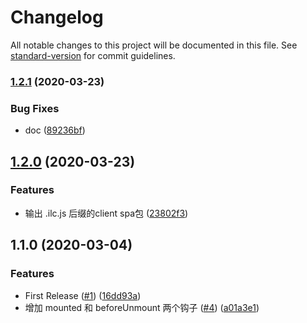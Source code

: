 # Changelog

All notable changes to this project will be documented in this file. See [standard-version](https://github.com/conventional-changelog/standard-version) for commit guidelines.

### [1.2.1](https://github.com/FEMessage/nuxt-micro-frontend/compare/v1.2.0...v1.2.1) (2020-03-23)


### Bug Fixes

* doc ([89236bf](https://github.com/FEMessage/nuxt-micro-frontend/commit/89236bf71e155b9c00eec9538b55cf4d775e589a))

## [1.2.0](https://github.com/FEMessage/nuxt-micro-frontend/compare/v1.1.0...v1.2.0) (2020-03-23)


### Features

* 输出 .ilc.js 后缀的client spa包 ([23802f3](https://github.com/FEMessage/nuxt-micro-frontend/commit/23802f3a70dd4bca586db86b7120009863a3364c))

## 1.1.0 (2020-03-04)


### Features

* First Release ([#1](https://github.com/FEMessage/nuxt-micro-frontend/issues/1)) ([16dd93a](https://github.com/FEMessage/nuxt-micro-frontend/commit/16dd93ab25157dd0cb5fb10b5056c5809b24e38c))
* 增加 mounted 和 beforeUnmount 两个钩子 ([#4](https://github.com/FEMessage/nuxt-micro-frontend/issues/4)) ([a01a3e1](https://github.com/FEMessage/nuxt-micro-frontend/commit/a01a3e142a13e7dc459ff1d45bd5c5138b52ce1c))
